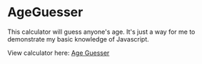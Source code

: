 # AgeGuesser
This calculator will guess anyone's age. It's just a way for me to demonstrate my basic knowledge of Javascript.

View calculator here: <a href="http://htmlpreview.github.io/?https://github.com/eangele1/AgeGuesser/blob/master/Age%20Guesser.html">Age Guesser</a>
